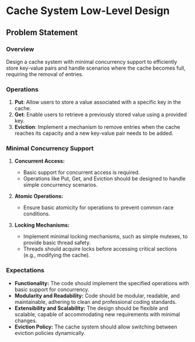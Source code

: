 # Cache System Low-Level Design

## Problem Statement

### Overview
Design a cache system with minimal concurrency support to efficiently store key-value pairs and handle scenarios where the cache becomes full, requiring the removal of entries.

### Operations
1. **Put**: Allow users to store a value associated with a specific key in the cache.
2. **Get**: Enable users to retrieve a previously stored value using a provided key.
3. **Eviction**: Implement a mechanism to remove entries when the cache reaches its capacity and a new key-value pair needs to be added.

### Minimal Concurrency Support
1. **Concurrent Access:**
    - Basic support for concurrent access is required.
    - Operations like Put, Get, and Eviction should be designed to handle simple concurrency scenarios.

2. **Atomic Operations:**
    - Ensure basic atomicity for operations to prevent common race conditions.

3. **Locking Mechanisms:**
    - Implement minimal locking mechanisms, such as simple mutexes, to provide basic thread safety.
    - Threads should acquire locks before accessing critical sections (e.g., modifying the cache).

### Expectations
* **Functionality:** The code should implement the specified operations with basic support for concurrency.
* **Modularity and Readability:** Code should be modular, readable, and maintainable, adhering to clean and professional coding standards.
* **Extensibility and Scalability:** The design should be flexible and scalable, capable of accommodating new requirements with minimal changes.
* **Eviction Policy:** The cache system should allow switching between eviction policies dynamically.
